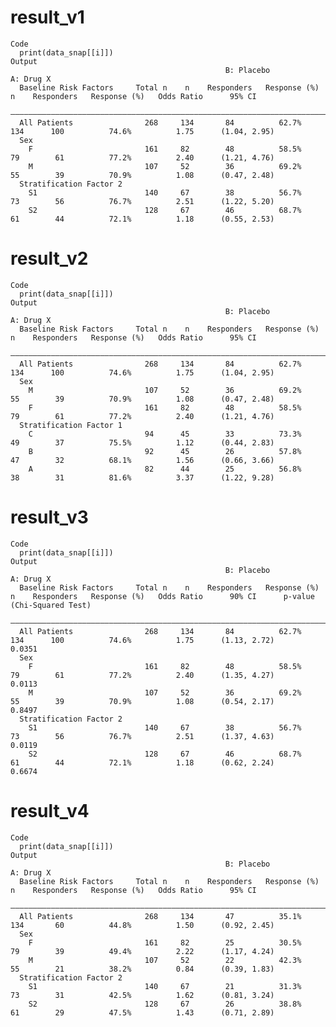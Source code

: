 # result_v1

    Code
      print(data_snap[[i]])
    Output
                                                    B: Placebo                         A: Drug X                                       
      Baseline Risk Factors     Total n    n    Responders   Response (%)    n    Responders   Response (%)   Odds Ratio      95% CI   
      —————————————————————————————————————————————————————————————————————————————————————————————————————————————————————————————————
      All Patients                268     134       84          62.7%       134      100          74.6%          1.75      (1.04, 2.95)
      Sex                                                                                                                              
        F                         161     82        48          58.5%       79        61          77.2%          2.40      (1.21, 4.76)
        M                         107     52        36          69.2%       55        39          70.9%          1.08      (0.47, 2.48)
      Stratification Factor 2                                                                                                          
        S1                        140     67        38          56.7%       73        56          76.7%          2.51      (1.22, 5.20)
        S2                        128     67        46          68.7%       61        44          72.1%          1.18      (0.55, 2.53)

# result_v2

    Code
      print(data_snap[[i]])
    Output
                                                    B: Placebo                         A: Drug X                                       
      Baseline Risk Factors     Total n    n    Responders   Response (%)    n    Responders   Response (%)   Odds Ratio      95% CI   
      —————————————————————————————————————————————————————————————————————————————————————————————————————————————————————————————————
      All Patients                268     134       84          62.7%       134      100          74.6%          1.75      (1.04, 2.95)
      Sex                                                                                                                              
        M                         107     52        36          69.2%       55        39          70.9%          1.08      (0.47, 2.48)
        F                         161     82        48          58.5%       79        61          77.2%          2.40      (1.21, 4.76)
      Stratification Factor 1                                                                                                          
        C                         94      45        33          73.3%       49        37          75.5%          1.12      (0.44, 2.83)
        B                         92      45        26          57.8%       47        32          68.1%          1.56      (0.66, 3.66)
        A                         82      44        25          56.8%       38        31          81.6%          3.37      (1.22, 9.28)

# result_v3

    Code
      print(data_snap[[i]])
    Output
                                                    B: Placebo                         A: Drug X                                                                    
      Baseline Risk Factors     Total n    n    Responders   Response (%)    n    Responders   Response (%)   Odds Ratio      90% CI      p-value (Chi-Squared Test)
      ——————————————————————————————————————————————————————————————————————————————————————————————————————————————————————————————————————————————————————————————
      All Patients                268     134       84          62.7%       134      100          74.6%          1.75      (1.13, 2.72)             0.0351          
      Sex                                                                                                                                                           
        F                         161     82        48          58.5%       79        61          77.2%          2.40      (1.35, 4.27)             0.0113          
        M                         107     52        36          69.2%       55        39          70.9%          1.08      (0.54, 2.17)             0.8497          
      Stratification Factor 2                                                                                                                                       
        S1                        140     67        38          56.7%       73        56          76.7%          2.51      (1.37, 4.63)             0.0119          
        S2                        128     67        46          68.7%       61        44          72.1%          1.18      (0.62, 2.24)             0.6674          

# result_v4

    Code
      print(data_snap[[i]])
    Output
                                                    B: Placebo                         A: Drug X                                       
      Baseline Risk Factors     Total n    n    Responders   Response (%)    n    Responders   Response (%)   Odds Ratio      95% CI   
      —————————————————————————————————————————————————————————————————————————————————————————————————————————————————————————————————
      All Patients                268     134       47          35.1%       134       60          44.8%          1.50      (0.92, 2.45)
      Sex                                                                                                                              
        F                         161     82        25          30.5%       79        39          49.4%          2.22      (1.17, 4.24)
        M                         107     52        22          42.3%       55        21          38.2%          0.84      (0.39, 1.83)
      Stratification Factor 2                                                                                                          
        S1                        140     67        21          31.3%       73        31          42.5%          1.62      (0.81, 3.24)
        S2                        128     67        26          38.8%       61        29          47.5%          1.43      (0.71, 2.89)


